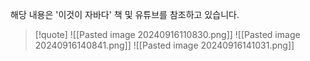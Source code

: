 
해당 내용은 '이것이 자바다' 책 및 유튜브를 참조하고 있습니다.

>[!quote] 
>![[Pasted image 20240916110830.png]]
>![[Pasted image 20240916140841.png]]
>![[Pasted image 20240916141031.png]]
